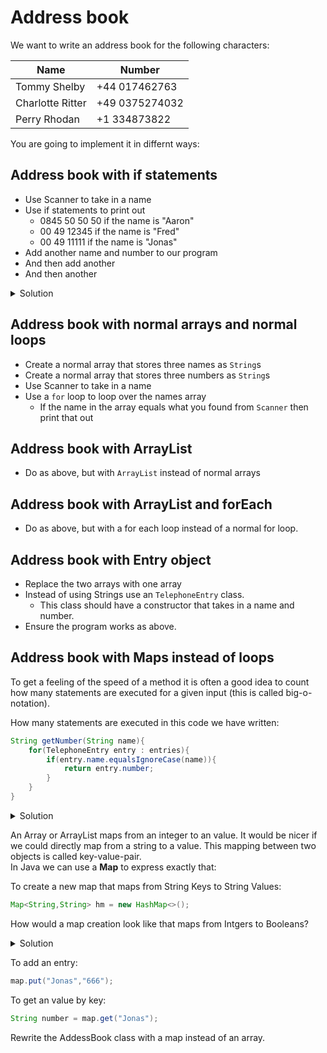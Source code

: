 # Address book

We want to write an address book for the following characters: 

Name | Number
-----|-------
Tommy Shelby|+44 017462763
Charlotte Ritter|+49 0375274032
Perry Rhodan | +1 334873822

You are going to implement it in differnt ways:

## Address book with if statements

* Use Scanner to take in a name
* Use if statements to print out
   * 0845 50 50 50 if the name is "Aaron"
   * 00 49 12345 if the name is "Fred"
   * 00 49 11111 if the name is "Jonas"
* Add another name and number to our program
* And then add another
* And then another

<details>
  <summary>Solution</summary>
	
```java
package com.redi;

import java.util.Scanner;

public class Main {

    public static void main(String[] args) {
        Scanner scanner = new Scanner(System.in);
        String name = scanner.next();

        if(name.equalsIgnoreCase("Aaron")) {
            System.out.println("0845 50 50 50");
        } else if(name.equalsIgnoreCase("Fred")) {
            System.out.println("00 49 5000");
        } else if(name.equalsIgnoreCase("Jonas")) {
            System.out.println("666");
        }
	// ADD MORE!

    }
}
```
</details>

## Address book with normal arrays and normal loops

* Create a normal array that stores three names as `String`s
* Create a normal array that stores three numbers as `String`s
* Use Scanner to take in a name
* Use a `for` loop to loop over the names array
  * If the name in the array equals what you found from `Scanner` then print that out

## Address book with ArrayList

* Do as above, but with `ArrayList` instead of normal arrays

## Address book with ArrayList and forEach

* Do as above, but with a for each loop instead of a normal for loop.

## Address book with Entry object

* Replace the two arrays with one array
* Instead of using Strings use an `TelephoneEntry` class. 
  * This class should have a constructor that takes in a name and number.
* Ensure the program works as above.

## Address book with Maps instead of loops
To get a feeling of the speed of a method it is often a good idea to count how many statements are executed for a given input (this is called big-o-notation).

How many statements are executed in this code we have written:

```java
String getNumber(String name){
    for(TelephoneEntry entry : entries){
    	if(entry.name.equalsIgnoreCase(name)){
    		return entry.number;
    	}
    }
}
```

<details>
  <summary>Solution</summary>
	If the name we are seaching for is at the end of the list we are have to search the complete list. Right now this is not so bad because we only have a few entries but if we want to do a phone book for all germans it might get slow.
</details>

An Array or ArrayList maps from an integer to an value. It would be nicer if we could directly map from a string to a value. This mapping between two objects is called key-value-pair.  
In Java we can use a **Map** to express exactly that:

To create a new map that maps from String Keys to String Values:

```java
Map<String,String> hm = new HashMap<>(); 
```

How would a map creation look like that maps from Intgers to Booleans?
<details>
  <summary>Solution</summary>
  
```java
Map<Integer,Boolean> hm = new HashMap<>(); 
```
</details>

To add an entry:

```java
map.put("Jonas","666");  
```
 
To get an value by key:

```java
String number = map.get("Jonas");  
```

Rewrite the AddessBook class with a map instead of an array.







